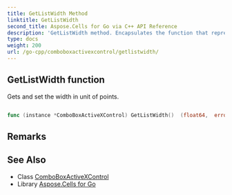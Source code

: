 ```yaml
---
title: GetListWidth Method 
linktitle: GetListWidth
second_title: Aspose.Cells for Go via C++ API Reference
description: 'GetListWidth method. Encapsulates the function that represents getlistwidth in Go.'
type: docs
weight: 200
url: /go-cpp/comboboxactivexcontrol/getlistwidth/
---
```


## GetListWidth function

Gets and set the width in unit of points.

```go

func (instance *ComboBoxActiveXControl) GetListWidth()  (float64,  error) 

```

## Remarks


## See Also

* Class [ComboBoxActiveXControl](../)
* Library [Aspose.Cells for Go](../../)
